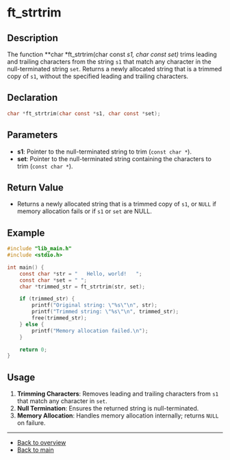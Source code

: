 # ft_strtrim

## Description

The function **char *ft_strtrim(char const *s1, char const *set)** trims leading and trailing characters from the string `s1` that match any character in the null-terminated string `set`. Returns a newly allocated string that is a trimmed copy of `s1`, without the specified leading and trailing characters.

## Declaration

```c
char *ft_strtrim(char const *s1, char const *set);
```

## Parameters

- **s1**: Pointer to the null-terminated string to trim (`const char *`).
- **set**: Pointer to the null-terminated string containing the characters to trim (`const char *`).

## Return Value

- Returns a newly allocated string that is a trimmed copy of `s1`, or `NULL` if memory allocation fails or if `s1` or `set` are NULL.

## Example

```c
#include "lib_main.h"
#include <stdio.h>

int main() {
    const char *str = "   Hello, world!   ";
    const char *set = " ";
    char *trimmed_str = ft_strtrim(str, set);

    if (trimmed_str) {
        printf("Original string: \"%s\"\n", str);
        printf("Trimmed string: \"%s\"\n", trimmed_str);
        free(trimmed_str);
    } else {
        printf("Memory allocation failed.\n");
    }

    return 0;
}
```

## Usage

1. **Trimming Characters**: Removes leading and trailing characters from `s1` that match any character in `set`.
2. **Null Termination**: Ensures the returned string is null-terminated.
3. **Memory Allocation**: Handles memory allocation internally; returns `NULL` on failure.

---

- [Back to overview](../Overview_about_function.md)
- [Back to main](/)
